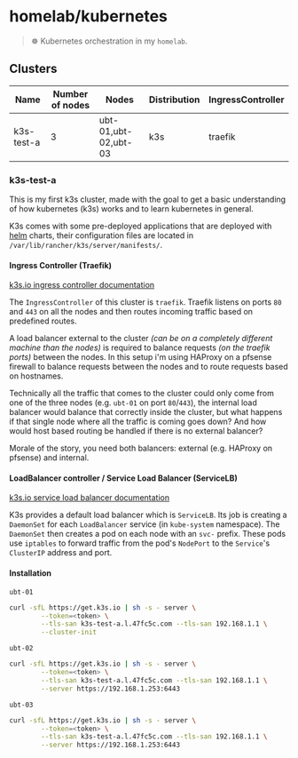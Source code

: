 # homelab/kubernetes

> ☸️ Kubernetes orchestration in my `homelab`.

## Clusters

| Name | Number of nodes | Nodes | Distribution | IngressController |
| ---- | --------------- | ----- | ------------ | ----------------- |
| k3s-test-a | 3 | ubt-01,ubt-02,ubt-03 | k3s | traefik |

### k3s-test-a

This is my first k3s cluster, made with the goal to get a basic understanding of how kubernetes (k3s) works and to learn kubernetes in general.

K3s comes with some pre-deployed applications that are deployed with [helm](https://helm.sh) charts, their configuration files are located in `/var/lib/rancher/k3s/server/manifests/`.

#### Ingress Controller (Traefik)

[k3s.io ingress controller documentation](https://docs.k3s.io/networking#traefik-ingress-controller)

The `IngressController` of this cluster is `traefik`.
Traefik listens on ports `80` and `443` on all the nodes and then routes incoming traffic based on predefined routes.

A load balancer external to the cluster *(can be on a completely different machine than the nodes)* is required to balance requests *(on the traefik ports)* between the nodes. In this setup i'm using HAProxy on a pfsense firewall to balance requests between the nodes and to route requests based on hostnames.

Technically all the traffic that comes to the cluster could only come from one of the three nodes (e.g. `ubt-01` on port `80`/`443`), the internal load balancer would balance that correctly inside the cluster, but what happens if that single node where all the traffic is coming goes down? And how would host based routing be handled if there is no external balancer?

Morale of the story, you need both balancers: external (e.g. HAProxy on pfsense) and internal.

#### LoadBalancer controller / Service Load Balancer (ServiceLB)

[k3s.io service load balancer documentation](https://docs.k3s.io/networking#service-load-balancer)

K3s provides a default load balancer which is `ServiceLB`. Its job is creating a `DaemonSet` for each `LoadBalancer` service (in `kube-system` namespace). The `DaemonSet` then creates a pod on each node with an `svc-` prefix. These pods use `iptables` to forward traffic from the pod's `NodePort` to the `Service`'s `ClusterIP` address and port.

#### Installation

`ubt-01`
```sh
curl -sfL https://get.k3s.io | sh -s - server \
        --token=<token> \
        --tls-san k3s-test-a.l.47fc5c.com --tls-san 192.168.1.1 \
        --cluster-init
```

`ubt-02`
```sh
curl -sfL https://get.k3s.io | sh -s - server \
        --token=<token> \
        --tls-san k3s-test-a.l.47fc5c.com --tls-san 192.168.1.1 \
        --server https://192.168.1.253:6443
```

`ubt-03`
```sh
curl -sfL https://get.k3s.io | sh -s - server \
        --token=<token> \
        --tls-san k3s-test-a.l.47fc5c.com --tls-san 192.168.1.1 \
        --server https://192.168.1.253:6443
```

